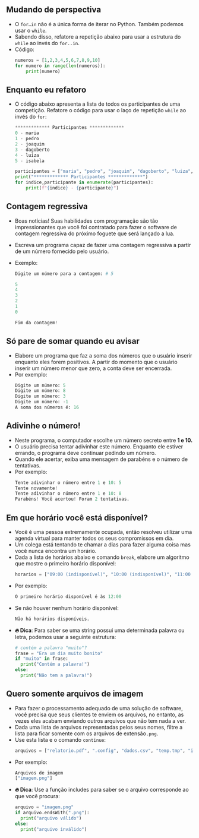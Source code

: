## Mudando de perspectiva

- O `for…in` não é a única forma de iterar no Python. Também podemos usar o `while`.
- Sabendo disso, refatore a repetição abaixo para usar a estrutura do `while` ao invés do `for..in`.
- Código:
  ```python
  numeros = [1,2,3,4,5,6,7,8,9,10]
  for numero in range(len(numeros)):
      print(numero)
  ```

## Enquanto eu refatoro

- O código abaixo apresenta a lista de todos os participantes de uma competição. Refatore o código para usar o laço de repetição `while` ao invés do `for`:
  ```python
  ************* Participantes *************
  0 - maria
  1 - pedro
  2 - joaquim
  3 - dagoberto
  4 - luiza
  5 - isabela
  ```
  ```python
  participantes = ["maria", "pedro", "joaquim", "dagoberto", "luiza", "isabela"]
  print("************* Participantes *************")
  for indice,participante in enumerate(participantes):
      print(f"{indice} - {participante}")
  ```

## Contagem regressiva

- Boas notícias! Suas habilidades com programação são tão impressionantes que você foi contratado para fazer o software de contagem regressiva do próximo foguete que será lançado a lua.
- Escreva um programa capaz de fazer uma contagem regressiva a partir de um número fornecido pelo usuário.
- Exemplo:

  ```python
  Digite um número para a contagem: # 5

  5
  4
  3
  2
  1
  0

  Fim da contagem!
  ```

## Só pare de somar quando eu avisar

- Elabore um programa que faz a soma dos números que o usuário inserir enquanto eles forem positivos. A partir do momento que o usuário inserir um número menor que zero, a conta deve ser encerrada.
- Por exemplo:
  ```python
  Digite um número: 5
  Digite um número: 8
  Digite um número: 3
  Digite um número: -1
  A soma dos números é: 16
  ```

## Adivinhe o número!

- Neste programa, o computador escolhe um número secreto entre **1 e 10.**
- O usuário precisa tentar adivinhar este número. Enquanto ele estiver errando, o programa deve continuar pedindo um número.
- Quando ele acertar, exiba uma mensagem de parabéns e o número de tentativas.
- Por exemplo:
  ```python
  Tente adivinhar o número entre 1 e 10: 5
  Tente novamente!
  Tente adivinhar o número entre 1 e 10: 8
  Parabéns! Você acertou! Foram 2 tentativas.
  ```

## Em que horário você está disponível?

- Você é uma pessoa extremamente ocupada, então resolveu utilizar uma agenda virtual para manter todos os seus compromissos em dia.
- Um colega está tentando te chamar a dias para fazer alguma coisa mas você nunca encontra um horário.
- Dada a lista de horários abaixo e comando `break`, elabore um algoritmo que mostre o primeiro horário disponível:
  ```python
  horarios = ["09:00 (indisponível)", "10:00 (indisponível)", "11:00 (indisponível)", "12:00", "13:00 (indisponível)", "14:00"]
  ```
- Por exemplo:
  ```python
  O primeiro horário disponível é às 12:00
  ```
- Se não houver nenhum horário disponível:
  ```python
  Não há horários disponíveis.
  ```
- **🔥 Dica**: Para saber se uma string possui uma determinada palavra ou letra, podemos usar a seguinte estrutura:
  ```python
  # contém a palavra "muito"?
  frase = "Era um dia muito bonito"
  if "muito" in frase:
  	print("Contém a palavra!")
  else:
  	print("Não tem a palavra!")
  ```

## Quero somente arquivos de imagem

- Para fazer o processamento adequado de uma solução de software, você precisa que seus clientes te enviem os arquivos, no entanto, as vezes eles acabam enviando outros arquivos que não tem nada a ver.
- Dada uma lista de arquivos representadas pelos seus nomes, filtre a lista para ficar somente com os arquivos de extensão`.png`.
- Use esta lista e o comando `continue`:
  ```python
  arquivos = ["relatorio.pdf", ".config", "dados.csv", "temp.tmp", "imagem.png"]
  ```
- Por exemplo:
  ```python
  Arquivos de imagem
  ["imagem.png"]
  ```
- **🔥 Dica**: Use a função includes para saber se o arquivo corresponde ao que você procura:
  ```python
  arquivo = "imagem.png"
  if arquivo.endsWith(".png"):
  	print("arquivo válido")
  else:
  	print("arquivo inválido")
  ```
